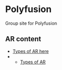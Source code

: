 # Polyfusion

Group site for Polyfusion

## AR content

   - [Types of AR here](website/pages/marker-based/basic-marker.html)
   -    - [Types of AR](website/AR-landing.html)
